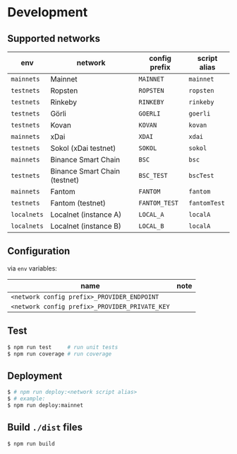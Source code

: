 # Development

## Supported networks

| env | network | config prefix | script alias |
| --- | --- | --- | --- |
| `mainnets` | Mainnet | `MAINNET` | `mainnet` |
| `testnets` | Ropsten | `ROPSTEN` | `ropsten` |
| `testnets` | Rinkeby | `RINKEBY` | `rinkeby` |
| `testnets` | Görli | `GOERLI` | `goerli` |
| `testnets` | Kovan | `KOVAN` | `kovan` |
| `mainnets` | xDai | `XDAI` | `xdai` |
| `testnets` | Sokol (xDai testnet) | `SOKOL` | `sokol` |
| `mainnets` | Binance Smart Chain | `BSC` | `bsc` |
| `testnets` | Binance Smart Chain (testnet) | `BSC_TEST` | `bscTest` |
| `mainnets` | Fantom | `FANTOM` | `fantom` |
| `testnets` | Fantom (testnet) | `FANTOM_TEST` | `fantomTest` |
| `localnets` | Localnet (instance A) | `LOCAL_A` | `localA` |
| `localnets` | Localnet (instance B) | `LOCAL_B` | `localA` |

## Configuration

via `env` variables:

| name | note |
| --- | --- |
| `<network config prefix>_PROVIDER_ENDPOINT` | |
| `<network config prefix>_PROVIDER_PRIVATE_KEY` | |

## Test

```bash
$ npm run test     # run unit tests
$ npm run coverage # run coverage
```

## Deployment

```bash
$ # npm run deploy:<network script alias>
$ # example:
$ npm run deploy:mainnet
```

## Build `./dist` files

```bash
$ npm run build
```
